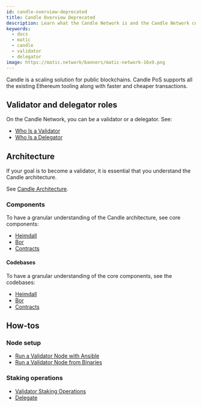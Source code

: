 ```yaml
---
id: candle-overview-deprecated
title: Candle Overview Deprecated
description: Learn what the Candle Network is and the Candle Network core components and roles.
keywords:
  - docs
  - matic
  - candle
  - validator
  - delegator
image: https://matic.network/banners/matic-network-16x9.png 
---
```


Candle is a scaling solution for public blockchains. Candle PoS supports all the existing Ethereum tooling along with faster and cheaper transactions.

## Validator and delegator roles

On the Candle Network, you can be a validator or a delegator. See:

* [Who Is a Validator](/docs/validate/candle-basics/who-is-validator)
* [Who Is a Delegator](/docs/validate/candle-basics/who-is-delegator)

## Architecture

If your goal is to become a validator, it is essential that you understand the Candle architecture.

See [Candle Architecture](/docs/validate/validator/architecture).

### Components

To have a granular understanding of the Candle architecture, see core components:

* [Heimdall](/docs/contribute/heimdall/overview)
* [Bor](/docs/contribute/bor/overview)
* [Contracts](/docs/contribute/contracts/stakingmanager)

#### Codebases

To have a granular understanding of the core components, see the codebases:

* [Heimdall](https://github.com/maticnetwork/heimdall)
* [Bor](https://github.com/maticnetwork/bor)
* [Contracts](https://github.com/maticnetwork/contracts)

## How-tos

### Node setup

* [Run a Validator Node with Ansible](/docs/validate/validate/run-validator-ansible)
* [Run a Validator Node from Binaries](/docs/validate/validate/run-validator-binaries)

### Staking operations

* [Validator Staking Operations](docs/validate/validate/validator-staking-operations)
* [Delegate](/docs/validate/delegate)
